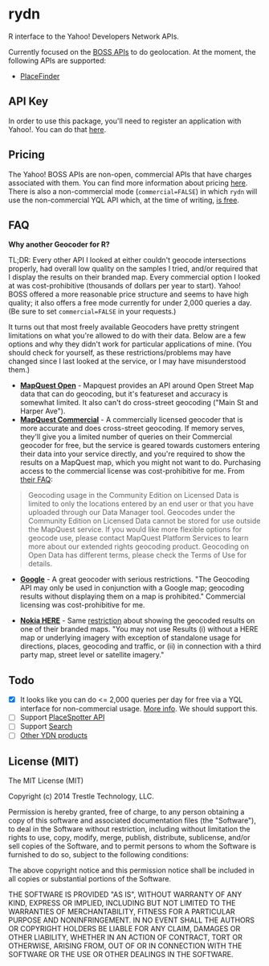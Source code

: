 # rydn

R interface to the Yahoo! Developers Network APIs.

Currently focused on the [BOSS APIs](https://developer.yahoo.com/boss/) to do geolocation. At the moment, the following APIs are supported:

 - [PlaceFinder](https://developer.yahoo.com/boss/placefinder/)

## API Key

In order to use this package, you'll need to register an application with Yahoo!. You can do that [here](https://developer.apps.yahoo.com/dashboard/createKey.html?api=boss).

## Pricing

The Yahoo! BOSS APIs are non-open, commercial APIs that have charges associated with them. You can find more information about pricing [here](https://info.yahoo.com/legal/us/yahoo/boss/pricing/). There is also a non-commercial mode (`commercial=FALSE`) in which `rydn` will use the non-commercial YQL API which, at the time of writing, [is free](https://developer.yahoo.com/boss/geo/docs/free_YQL.html).

## FAQ

**Why another Geocoder for R?**

TL;DR: Every other API I looked at either couldn't geocode intersections properly, had overall low quality on the samples I tried, and/or required that I display the results on their branded map. Every commercial option I looked at was cost-prohibitive (thousands of dollars per year to start). Yahoo! BOSS offered a more reasonable price structure and seems to have high quality; it also offers a free mode currently for under 2,000 queries a day. (Be sure to set `commercial=FALSE` in your requests.)

It turns out that most freely available Geocoders have pretty stringent limitations on what you're allowed to do with their data. Below are a few options and why they didn't work for particular applications of mine. (You should check for yourself, as these restrictions/problems may have changed since I last looked at the service, or I may have misunderstood them.)

 - [**MapQuest Open**](http://developer.mapquest.com/web/products/open/geocoding-service) - Mapquest provides an API around Open Street Map data that can do geocoding, but it's featureset and accuracy is somewhat limited. It also can't do cross-street geocoding ("Main St and Harper Ave").
 - [**MapQuest Commercial**](http://developer.mapquest.com/web/products/open/geocoding-service) - A commercially licensed geocoder that is more accurate and does cross-street geocoding. If memory serves, they'll give you a limited number of queries on their Commercial geocoder for free, but the service is geared towards customers entering their data into your service directly, and you're required to show the results on a MapQuest map, which you might not want to do. Purchasing access to the commercial license was cost-prohibitive for me. From [their FAQ](http://developer.mapquest.com/web/tools/getting-started/platform/dev-faq):
 
> Geocoding usage in the Community Edition on Licensed Data is limited to only the locations entered by an end user or that you have uploaded through our Data Manager tool. Geocodes under the Community Edition on Licensed Data cannot be stored for use outside the MapQuest service. If you would like more flexible options for geocode use, please contact MapQuest Platform Services to learn more about our extended rights geocoding product. Geocoding on Open Data has different terms, please check the Terms of Use for details.

 - [**Google**](https://developers.google.com/maps/documentation/geocoding/) - A great geocoder with serious restrictions. "The Geocoding API may only be used in conjunction with a Google map; geocoding results without displaying them on a map is prohibited." Commercial licensing was cost-prohibitive for me.
 
 - [**Nokia HERE**](https://developer.here.com/) - Same [restriction](https://developer.here.com/terms-conditions-base) about showing the geocoded results on one of their branded maps. "You may not use Results (i) without a HERE map or underlying imagery with exception of standalone usage for directions, places, geocoding and traffic, or (ii) in connection with a third party map, street level or satellite imagery."

## Todo

  - [x] It looks like you can do <= 2,000 queries per day for free via a YQL interface for non-commercial usage. [More info](https://developer.yahoo.com/boss/geo/docs/free_YQL.html#table_pf). We should support this.
  - [ ] Support [PlaceSpotter API](https://developer.yahoo.com/boss/placespotter/)
  - [ ] Support [Search](https://developer.yahoo.com/boss/search/)
  - [ ] [Other YDN products](https://developer.yahoo.com/everything.html)

## License (MIT)

The MIT License (MIT)

Copyright (c) 2014 Trestle Technology, LLC.

Permission is hereby granted, free of charge, to any person obtaining a copy of
this software and associated documentation files (the "Software"), to deal in
the Software without restriction, including without limitation the rights to
use, copy, modify, merge, publish, distribute, sublicense, and/or sell copies of
the Software, and to permit persons to whom the Software is furnished to do so,
subject to the following conditions:

The above copyright notice and this permission notice shall be included in all
copies or substantial portions of the Software.

THE SOFTWARE IS PROVIDED "AS IS", WITHOUT WARRANTY OF ANY KIND, EXPRESS OR
IMPLIED, INCLUDING BUT NOT LIMITED TO THE WARRANTIES OF MERCHANTABILITY, FITNESS
FOR A PARTICULAR PURPOSE AND NONINFRINGEMENT. IN NO EVENT SHALL THE AUTHORS OR
COPYRIGHT HOLDERS BE LIABLE FOR ANY CLAIM, DAMAGES OR OTHER LIABILITY, WHETHER
IN AN ACTION OF CONTRACT, TORT OR OTHERWISE, ARISING FROM, OUT OF OR IN
CONNECTION WITH THE SOFTWARE OR THE USE OR OTHER DEALINGS IN THE SOFTWARE.